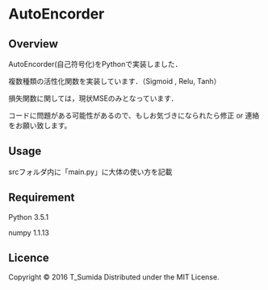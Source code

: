# AutoEncorder

## Overview
AutoEncorder(自己符号化)をPythonで実装しました．

複数種類の活性化関数を実装しています．（Sigmoid , Relu, Tanh）

損失関数に関しては，現状MSEのみとなっています．

コードに問題がある可能性があるので、もしお気づきになられたら修正 or 連絡をお願い致します。

## Usage
srcフォルダ内に「main.py」に大体の使い方を記載

## Requirement
Python 3.5.1

numpy 1.1.13

## Licence
Copyright © 2016 T_Sumida Distributed under the MIT License.
